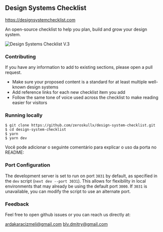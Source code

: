 ## Design Systems Checklist

https://designsystemchecklist.com

An open-source checklist to help you plan, build and grow your design system.

![Design Systems Checklist V.3](/public/meta-v2.png)

### Contributing

If you have any information to add to existing sections, please open a pull request.

- Make sure your proposed content is a standard for at least multiple well-known design systems
- Add reference links for each new checklist item you add
- Follow the same tone of voice used across the checklist to make reading easier for visitors

### Running locally

```
$ git clone https://github.com/zeroskullx/design-system-checklist.git
$ cd design-system-checklist
$ yarn
$ yarn dev
```

Você pode adicionar o seguinte comentário para explicar o uso da porta no README:

### Port Configuration

The development server is set to run on port `3031` by default, as specified in the `dev` script (`next dev --port 3031`). This allows for flexibility in local environments that may already be using the default port `3000`. If `3031` is unavailable, you can modify the script to use an alternate port.

### Feedback

Feel free to open github issues or you can reach us directly at:

ardakaracizmeli@gmail.com
blv.dmitry@gmail.com
